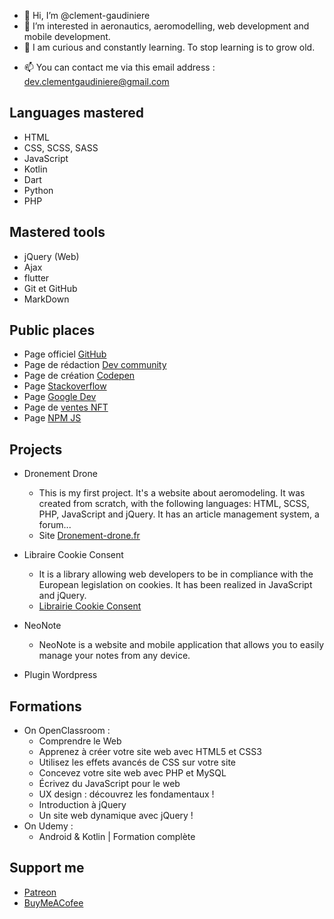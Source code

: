 - 👋 Hi, I’m @clement-gaudiniere
- 👀 I’m interested in  aeronautics, aeromodelling, web development and mobile development.
- 🌱 I am curious and constantly learning. To stop learning is to grow old.
<!--- - 💞️ I’m looking to collaborate on ...--->
- 📫 You can contact me via this email address : dev.clementgaudiniere@gmail.com


## Languages mastered

- HTML
- CSS, SCSS, SASS
- JavaScript
- Kotlin
- Dart
- Python
- PHP

## Mastered tools

- jQuery (Web)
- Ajax
- flutter
- Git et GitHub
- MarkDown

## Public places

- Page officiel [GitHub](https://github.com/clement-gaudiniere)
- Page de rédaction [Dev community](https://dev.to/clementgaudiniere)
- Page de création [Codepen](https://codepen.io/clement-gaudiniere)
- Page [Stackoverflow](https://stackoverflow.com/users/16318368/cl%c3%a9ment-gaudini%c3%a8re)
- Page [Google Dev](http://g.dev/clementgaudiniere)
- Page de [ventes NFT](https://rarible.com/clementgaudiniere/owned)
- Page [NPM JS](https://www.npmjs.com/~clemlya)

## Projects

- Dronement Drone
    - This is my first project. It's a website about aeromodeling. It was created from scratch, with the following languages: HTML, SCSS, PHP, JavaScript and jQuery. It has an article management system, a forum...
    - Site [Dronement-drone.fr](http://Dronement-drone.fr)
- Libraire Cookie Consent
    - It is a library allowing web developers to be in compliance with the European legislation on cookies. It has been realized in JavaScript and jQuery.
    - [Librairie Cookie Consent](https://github.com/clement-gaudiniere/librairie-cookie-consent)
- NeoNote
    - NeoNote is a website and mobile application that allows you to easily manage your notes from any device.

- Plugin Wordpress

## Formations

- On OpenClassroom :
    - Comprendre le Web
    - Apprenez à créer votre site web avec HTML5 et CSS3
    - Utilisez les effets avancés de CSS sur votre site
    - Concevez votre site web avec PHP et MySQL
    - Écrivez du JavaScript pour le web
    - UX design : découvrez les fondamentaux !
    - Introduction à jQuery
    - Un site web dynamique avec jQuery !
- On Udemy :
    - Android & Kotlin | Formation complète

<!---
## Parcours

1. Collège Jean Rostand, St Jamme
2. Lycée Montesqieu, Le Mans 
--->

## Support me

- [Patreon](https://www.patreon.com/clementGaudiniere)
- [BuyMeACofee](https://www.buymeacoffee.com/clemgaudiniere)

